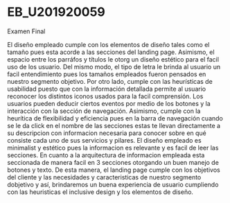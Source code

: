 # EB_U201920059
Examen Final


El diseño empleado cumple con los elementos de diseño tales como el tamaño pues esta acorde a las secciones del landing page. Asimismo, el espacio entre los parráfos y títulos le otorg un diseño estético para el facil uso de los usuario. Del mismo modo, el tipo de letra le brinda al usuario un facil entendimiento pues los tamaños empleados fueron pensados en nuestro segmento objetivo. Por otro lado, cumple con las heurísticas de usabilidad puesto que con la información detallada permite al usuario reconocer los distintos iconos usados para la facil comprensión. Los usuarios pueden deducir ciertos eventos por medio de los botones y la interacción con la sección de navegación. Asimismo, cumple con la heurítica de flexibilidad y eficiencia pues en la barra de navegación cuando se le da click en el nombre de las secciones estas te llevan directamente a su descripcion con informacion necesaria para conocer sobre en qué consiste cada uno de sus servicios y pilares. El diseño empleado es minimalist y estético pues la informacion es relevante y es facil de leer las secciones. En cuanto a la arquitectura de informacion empleada esta seccionada de manera facil en 3 secciones otorgando un buen manejo de botones y texto. De esta manera, el landing page cumple con los objetivos del cliente y las necesidades y caracteristicas de nuestro segmento dobjetivo y así, brindaremos un buena experiencia de usuario cumpliendo con las heuristicas el inclusive design y los elementos de diseño.
